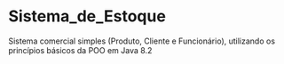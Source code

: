 # Sistema_de_Estoque
Sistema comercial simples (Produto, Cliente e Funcionário), utilizando os princípios básicos da POO em Java 8.2
